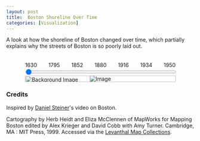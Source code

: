 ```yaml
---
layout: post
title:  Boston Shoreline Over Time
categories: [Visualization]
---
```

<style>
.content-container {
    display: flex;
    flex-wrap: wrap;
    justify-content: center;
}
.image-container {
    display: flex;
    justify-content: center;
    align-items: center;
    width: 80%;
    height: 70%;
    background-color: #fff;
    position: relative;
}
#background-image {
    position: absolute;
    top: 0;
    left: 0;
    width: 100%;
    height: 100%;
    object-fit: cover;
    z-index: 1;
}
#displayed-image {
    position: relative;
    max-width: 100%;
    max-height: 100%;
    z-index: 2;
}
.slider-container {
    width: 80%;
    margin-top: 20px;
    position: relative;
}

#image-slider {
    width: 100%;
}

.slider-labels {
    display: flex;
    justify-content: space-between;
    top: 25px;  /* Adjust this value to fine-tune the vertical alignment */
    width: 100%;
}

.slider-labels span {
    text-align: center;
    position: relative;
}
</style>

<script src="{{ site.baseurl }}/assets/2024-07-13-boston-map/script.js"></script>


A look at how the shoreline of Boston changed over time, which partially explains why the streets of Boston is so poorly laid out.

<div class="content-container">
    <div class="slider-container">
        <div class="slider-labels">
            <span id="label-0">1630</span>
            <span id="label-1">1795</span>
            <span id="label-2">1852</span>
            <span id="label-3">1880</span>
            <span id="label-4">1916</span>
            <span id="label-5">1934</span>
            <span id="label-6">1950</span>
        </div>
        <input type="range" id="image-slider" min="0" max="6" value="0">
    </div>
    <div class="image-container">
        <img id="background-image" src="{{ site.baseurl }}/assets/2024-07-13-boston-map/boston_2024.png" alt="Background Image">
        <img id="displayed-image" src="{{ site.baseurl }}/assets/2024-07-13-boston-map/boston_1630.png" alt="Image">
    </div>
</div>

### Credits
Inspired by [Daniel Steiner](https://www.youtube.com/watch?v=UA63zaIXCZw)'s video on Boston.

Cartography by Herb Heidt and Eliza McClennen of MapWorks for Mapping Boston edited by Alex Krieger and David Cobb with Amy Turner. Cambridge, MA : MIT Press, 1999. Accessed via the [Levanthal Map Collections](https://collections.leventhalmap.org/search/commonwealth:q524n4440).